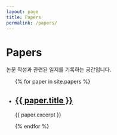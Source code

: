 ```yaml
---
layout: page
title: Papers
permalink: /papers/
---
```


<div class="page-content">
  <h1>Papers</h1>
  <p>논문 작성과 관련된 일지를 기록하는 공간입니다.</p>

  <ul>
    {% for paper in site.papers %}
      <li>
        <h2><a href="{{ paper.url | relative_url }}">{{ paper.title }}</a></h2>
        <p>{{ paper.excerpt }}</p>
      </li>
    {% endfor %}
  </ul>
</div>